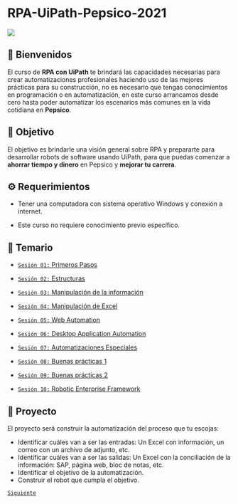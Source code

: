 # RPA-UiPath-Pepsico-2021
![](https://img.shields.io//github/watchers/:user/:repo?label=Watch)

## :wave: Bienvenidos

El curso de **RPA con UiPath** te brindará las capacidades necesarias para crear automatizaciones profesionales haciendo uso de las mejores prácticas para su construcción, no es necesario que tengas conocimientos en programación o en automatización, en este curso arrancamos desde cero hasta poder automatizar los escenarios más comunes en la vida cotidiana en **Pepsico**.

## :dart: Objetivo

El objetivo es brindarle una visión general sobre RPA y prepararte para desarrollar robots de software usando UiPath, para que puedas comenzar a **ahorrar tiempo y dinero** en Pepsico y **mejorar tu carrera**.

## :gear: Requerimientos

- Tener una computadora con sistema operativo Windows y conexión a internet.

- Este curso no requiere conocimiento previo específico.

## :bookmark_tabs: Temario
- [`Sesión 01:` Primeros Pasos]()

- [`Sesión 02:` Estructuras]()

- [`Sesión 03:` Manipulación de la información]()

- [`Sesión 04:` Manipulación de Excel]()

- [`Sesión 05:` Web Automation]()

- [`Sesión 06:` Desktop Application Automation]()

- [`Sesión 07:` Automatizaciones Especiales]()

- [`Sesión 08:` Buenas prácticas 1]()

- [`Sesión 09:` Buenas prácticas 2]()

- [`Sesión 10:` Robotic Enterprise Framework]()

## :wrench: Proyecto

El proyecto será construir la automatización del proceso que tu escojas:

- Identificar cuáles van a ser las entradas: Un Excel con información, un correo con un archivo de adjunto, etc.
- Identificar cuáles van a ser las salidas: Un Excel con la conciliación de la información: SAP, página web, bloc de notas, etc.
- Identificar el objetivo de la automatización.
- Construir el robot que cumpla el objetivo.

[`Siguiente`](Sesión-01/Readme.md)
